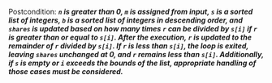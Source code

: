 Postcondition: ***`n` is greater than 0, `m` is assigned from input, `s` is a sorted list of integers, `b` is a sorted list of integers in descending order, and `shares` is updated based on how many times `r` can be divided by `s[i]` if `r` is greater than or equal to `s[i]`. After the execution, `r` is updated to the remainder of `r` divided by `s[i]`. If `r` is less than `s[i]`, the loop is exited, leaving `shares` unchanged at 0, and `r` remains less than `s[i]`. Additionally, if `s` is empty or `i` exceeds the bounds of the list, appropriate handling of those cases must be considered.***
